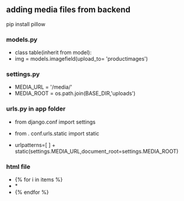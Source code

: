## adding media files from backend

pip install pillow 

### models.py

* class table(inherit from model):
* img = models.imagefield(upload_to= 'productimages')

### settings.py

* MEDIA_URL = '/media/'
* MEDIA_ROOT = os.path.join(BASE_DIR,'uploads')

### urls.py in app folder

* from django.conf import settings
* from . conf.urls.static import static

* urlpatterns=[
] + static(settings.MEDIA_URL,document_root=settings.MEDIA_ROOT)


### html file
* {% for i in items %}
* *<img src="{{i.img.url}}" alt = ""/>
* {% endfor %}
